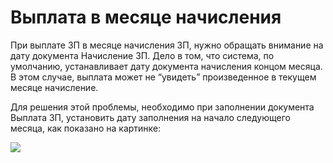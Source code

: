 # Выплата в месяце начисления

При выплате ЗП в месяце начисления ЗП, нужно обращать внимание на дату документа Начисление ЗП. Дело в том, что система, по умолчанию, устанавливает дату документа начисления концом месяца. В этом случае, выплата может не “увидеть” произведенное в текущем месяце начисление.

Для решения этой проблемы, необходимо при заполнении документа Выплата ЗП, установить дату заполнения на начало следующего месяца, как показано на картинке:

![](/img/image.png)